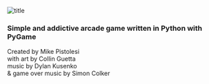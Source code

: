 
![title](https://user-images.githubusercontent.com/119834037/236710425-3d063eef-b94b-45d5-b263-e459e165422d.png)

### Simple and addictive arcade game written in Python with PyGame ###

Created by Mike Pistolesi \
with art by Collin Guetta \
music by Dylan Kusenko \
& game over music by Simon Colker
